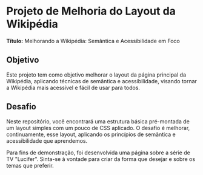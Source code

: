 # Projeto de Melhoria do Layout da Wikipédia

**Título:** Melhorando a Wikipédia: Semântica e Acessibilidade em Foco

## Objetivo
Este projeto tem como objetivo melhorar o layout da página principal da Wikipédia, aplicando técnicas de semântica e acessibilidade, visando tornar a Wikipédia mais acessível e fácil de usar para todos.

## Desafio
Neste repositório, você encontrará uma estrutura básica pré-montada de um layout simples com um pouco de CSS aplicado. O desafio é melhorar, continuamente, esse layout, aplicando os princípios de semântica e acessibilidade que aprendemos.

Para fins de demonstração, foi desenvolvida uma página sobre a série de TV "Lucifer". Sinta-se à vontade para criar da forma que desejar e sobre os temas que preferir.